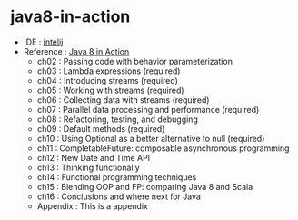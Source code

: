 # java8-in-action
- IDE : [intelij](https://www.jetbrains.com/idea/)
- Reference : [Java 8 in Action](http://book.daum.net/detail/book.do?bookid=BOK00024837994IN)
   - ch02 : Passing code with behavior parameterization
   - ch03 : Lambda expressions (required)
   - ch04 : Introducing streams  (required)
   - ch05 : Working with streams  (required)
   - ch06 : Collecting data with streams   (required)
   - ch07 : Parallel data processing and performance (required)
   - ch08 : Refactoring, testing, and debugging
   - ch09 : Default methods  (required)
   - ch10 : Using Optional as a better alternative to null (required)
   - ch11 : CompletableFuture: composable asynchronous programming
   - ch12 : New Date and Time API
   - ch13 : Thinking functionally
   - ch14 : Functional programming techniques
   - ch15 : Blending OOP and FP: comparing Java 8 and Scala
   - ch16 : Conclusions and where next for Java
   - Appendix : This is a appendix 
